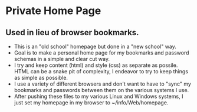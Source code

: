 # Private Home Page

## Used in lieu of browser bookmarks.

* This is an "old school" homepage but done in a "new school" way.
* Goal is to make a personal home page for my bookmarks
  and password schemas in a simple and clear cut way.
* I try and keep content (html) and style (css) as separate as
  possile.  HTML can be a snake pit of complexity, I endeavor
  to try to keep things as simple as possible.
* I use a variety of different browsers and don't want to have
  to "sync" my bookmarks and passwords between them on the various
  systems I use.
* After pushing these files to my various Linux and Windows systems,
  I just set my homepage in my browser to ~/info/Web/homepage.

